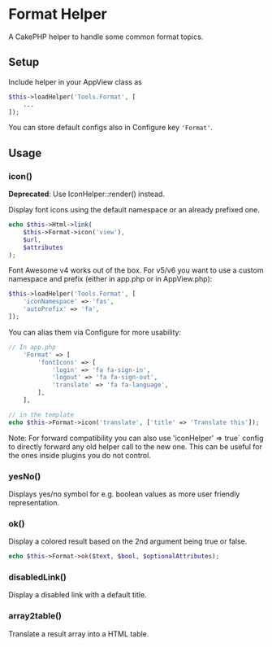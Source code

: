 # Format Helper

A CakePHP helper to handle some common format topics.

## Setup
Include helper in your AppView class as
```php
$this->loadHelper('Tools.Format', [
    ...
]);
```

You can store default configs also in Configure key `'Format'`.

## Usage

### icon()
**Deprecated**: Use IconHelper::render() instead.

Display font icons using the default namespace or an already prefixed one.
```php
echo $this->Html->link(
    $this->Format->icon('view'),
    $url,
    $attributes
);
```

Font Awesome v4 works out of the box.
For v5/v6 you want to use a custom namespace and prefix (either in app.php or in AppView.php):
```php
$this->loadHelper('Tools.Format', [
    'iconNamespace' => 'fas',
    'autoPrefix' => 'fa',
]);
```

You can alias them via Configure for more usability:
```php
// In app.php
    'Format' => [
        'fontIcons' => [
            'login' => 'fa fa-sign-in',
            'logout' => 'fa fa-sign-out',
            'translate' => 'fa fa-language',
        ],
    ],

// in the template
echo $this->Format->icon('translate', ['title' => 'Translate this']);
```

Note: For forward compatibility you can also use 'iconHelper' => true` config to directly forward any old helper call to the new one.
This can be useful for the ones inside plugins you do not control.

### yesNo()

Displays yes/no symbol for e.g. boolean values as more user friendly representation.

### ok()

Display a colored result based on the 2nd argument being true or false.
```php
echo $this->Format->ok($text, $bool, $optionalAttributes);
```

### disabledLink()

Display a disabled link with a default title.

### array2table()

Translate a result array into a HTML table.
